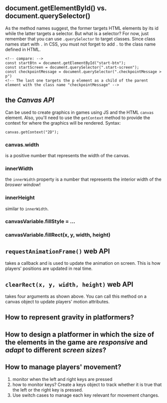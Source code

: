 ## document.getElementById() vs. document.querySelector()
As the method names suggest, the former targets HTML elements by its id while the latter targets a selector.
But what is a selector? For now, just remember that you can use `.querySelector` to target classes. 
Since class names start with `.` in CSS, you must not forget to add `.` to the class name defined in HTML. 

```
<!-- compare: -->
const startBtn = document.getElementById("start-btn");
const startScreen = document.querySelector(".start-screen");
const checkpointMessage = document.querySelector(".checkpointMessage > p")
<!-- The last one targets the p element as a child of the parent element with the class name "checkpointMessage" -->
```

## the *Canvas API*
Can be used to create graphics in games using JS and the HTML `canvas` element.
Also, you'll need to use the `getContext` method to provide the context for where the graphics will be rendered.
Syntax: 
```
canvas.getContext("2D");
``` 

### canvas.width
is a positive number that represents the width of the canvas.
### innerWidth
the `innerWidth` property is a number that represents the interior width of the *broswer window*!
### innerHeight
similar to `innerWidth`.
### canvasVariable.fillStyle = ...
### canvasVariable.fillRect(x, y, width, height)

## `requestAnimationFrame()` web API
takes a callback and is used to update the animation on screen.
This is how players' positions are updated in real time. 
## `clearRect(x, y, width, height)` web API
takes four arguments as shown above. 
You can call this method on a canvas object to update players' motion attributes.

## How to represent gravity in platformers?

## How to design a platformer in which the size of the elements in the game are *responsive* and *adapt* to different *screen sizes*?

## How to manage players' movement?
1. monitor when the left and right keys are pressed
2. how to monitor keys? Create a keys object to track whether it is true that the left or the right key is pressed. 
3. Use switch cases to manage each key relevant for movement changes.
